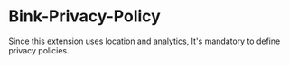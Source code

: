 # Bink-Privacy-Policy
Since this extension uses location and analytics, It's mandatory to define privacy policies.
